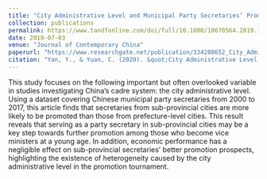 ```yaml
---
title: "City Administrative Level and Municipal Party Secretaries’ Promotion: Understanding the Logic of Shaping Political Elites in China"
collection: publications
permalink: https://www.tandfonline.com/doi/full/10.1080/10670564.2019.1637570
date: 2019-07-03
venue: "Journal of Contemporary China"
paperurl: "https://www.researchgate.net/publication/334208652_City_Administrative_Level_and_Municipal_Party_Secretaries'_Promotion_Understanding_the_Logic_of_Shaping_Political_Elites_in_China"
citation: "Yan, Y., & Yuan, C. (2020). &quot;City Administrative Level and Municipal Party Secretaries’ Promotion: Understanding the Logic of Shaping Political Elites in China.&quot; <i>Journal of Contemporary China</i>. 29(122)."
---
```



This study focuses on the following important but often overlooked variable in studies investigating China’s cadre system: the city administrative level. Using a dataset covering Chinese municipal party secretaries from 2000 to 2017, this article finds that secretaries from sub-provincial cities are more likely to be promoted than those from prefecture-level cities. This result reveals that serving as a party secretary in sub-provincial cities may be a key step towards further promotion among those who become vice ministers at a young age. In addition, economic performance has a negligible effect on sub-provincial secretaries’ better promotion prospects, highlighting the existence of heterogeneity caused by the city administrative level in the promotion tournament.
